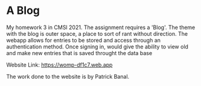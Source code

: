 # A Blog

My homework 3 in CMSI 2021. The assignment requires a 'Blog'. The theme with the blog is outer space, a place to sort of rant without direction. The webapp allows for entries to be stored and access through an authentication method. Once signing in, would give the ability to view old and make new entries that is saved throught the data base

Website Link: https://womp-df1c7.web.app

The work done to the website is by Patrick Banal.
